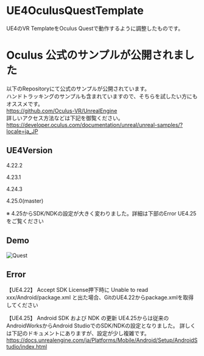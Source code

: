 # UE4OculusQuestTemplate
UE4のVR TemplateをOculus Questで動作するように調整したものです。

# Oculus 公式のサンプルが公開されました
以下のRepositoryにて公式のサンプルが公開されています。<br>
ハンドトラッキングのサンプルも含まれていますので、そちらを試したい方にもオススメです。<br>
https://github.com/Oculus-VR/UnrealEngine
<br>詳しいアクセス方法などは下記を御覧ください。<br>
https://developer.oculus.com/documentation/unreal/unreal-samples/?locale=ja_JP

## UE4Version
4.22.2

4.23.1

4.24.3

4.25.0(master)

※ 4.25からSDK/NDKの設定が大きく変わりました。詳細は下部のError UE4.25をご覧ください


## Demo
![Quest](https://user-images.githubusercontent.com/8968076/59157831-7ae12080-8aec-11e9-8fd5-ea1dfeb05066.gif)

## Error
【UE4.22】 Accept SDK License押下時に Unable to read xxx/Android/package.xml と出た場合、GitのUE4.22からpackage.xmlを取得してください

【UE4.25】
Android SDK および NDK の更新
UE4.25からは従来のAndroidWorksからAndroid StudioでのSDK/NDKの設定となりました。
詳しくは下記のドキュメントにありますが、設定が少し複雑です。
https://docs.unrealengine.com/ja/Platforms/Mobile/Android/Setup/AndroidStudio/index.html
